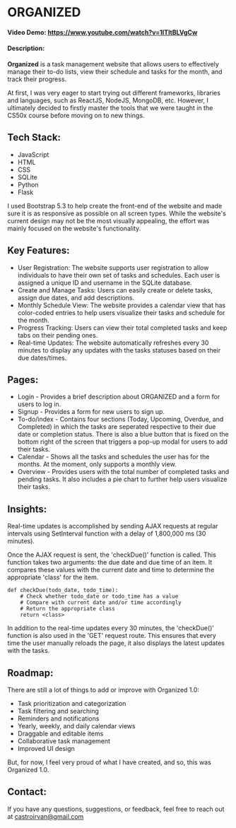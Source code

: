 # ORGANIZED
#### Video Demo: https://www.youtube.com/watch?v=1ITltBLVgCw

#### Description:

**Organized** is a task management website that allows users to effectively manage their to-do lists, view their schedule and tasks for the month, and track their progress.

At first, I was very eager to start trying out different frameworks, libraries and languages, such as ReactJS, NodeJS, MongoDB, etc. However, I ultimately decided to firstly master the tools that we were taught in the CS50x course before moving on to new things.

## Tech Stack:
- JavaScript
- HTML
- CSS
- SQLite
- Python
- Flask

I used Bootstrap 5.3 to help create the front-end of the website and made sure it is as responsive as possible on all screen types. While the website's current design may not be the most visually appealing, the effort was mainly focused on the website's functionality.

## Key Features:
- User Registration: The website supports user registration to allow individuals to have their own set of tasks and schedules. Each user is assigned a unique ID and username in the SQLite database.
- Create and Manage Tasks: Users can easily create or delete tasks, assign due dates, and add descriptions.
- Monthly Schedule View: The website provides a calendar view that has color-coded entries to help users visualize their tasks and schedule for the month.
- Progress Tracking: Users can view their total completed tasks and keep tabs on their pending ones.
- Real-time Updates: The website automatically refreshes every 30 minutes to display any updates with the tasks statuses based on their due dates/times.

## Pages:
- Login - Provides a brief description about ORGANIZED and a form for users to log in.
- Signup - Provides a form for new users to sign up.
- To-do/index - Contains four sections (Today, Upcoming, Overdue, and Completed) in which the tasks are seperated respective to their due date or completion status. There is also a blue button that is fixed on the bottom right of the screen that triggers a pop-up modal for users to add their tasks.
- Calendar - Shows all the tasks and schedules the user has for the months. At the moment, only supports a monthly view.
- Overview - Provides users with the total number of completed tasks and pending tasks. It also includes a pie chart to further help users visualize their tasks.

## Insights:
Real-time updates is accomplished by sending AJAX requests at regular intervals using SetInterval function with a delay of 1,800,000 ms (30 minutes).

Once the AJAX request is sent, the 'checkDue()' function is called. This function takes two arguments: the due date and due time of an item. It compares these values with the current date and time to determine the appropriate 'class' for the item.

```
def checkDue(todo_date, todo_time):
    # Check whether todo_date or todo_time has a value
    # Compare with current date and/or time accordingly
    # Return the appropriate class
    return <class>
```

In addition to the real-time updates every 30 minutes, the 'checkDue()' function is also used in the 'GET' request route. This ensures that every time the user manually reloads the page, it also displays the latest updates with the tasks.

## Roadmap:
There are still a lot of things to add or improve with Organized 1.0:
- Task prioritization and categorization
- Task filtering and searching
- Reminders and notifications
- Yearly, weekly, and daily calendar views
- Draggable and editable items
- Collaborative task management
- Improved UI design

But, for now, I feel very proud of what I have created, and so, this was Organized 1.0.

## Contact:
If you have any questions, suggestions, or feedback, feel free to reach out at castroirvan@gmail.com
